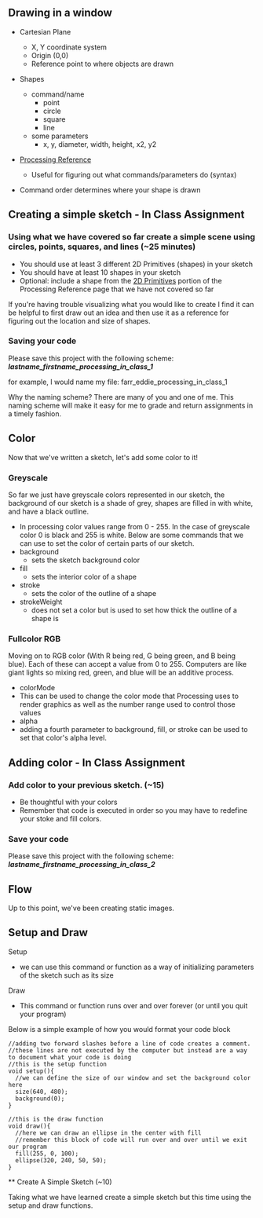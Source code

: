 ## Drawing in a window
* Cartesian Plane
  *  X, Y coordinate system
  *  Origin (0,0)
  *   Reference point to where objects are drawn
 
* Shapes
  *  command/name
      * point
      * circle
      * square
      * line
  *  some parameters
      * x, y, diameter, width, height, x2, y2

* [Processing Reference](https://processing.org/reference)
  *  Useful for figuring out what commands/parameters do (syntax)

* Command order determines where your shape is drawn
 
## Creating a simple sketch - In Class Assignment 

### Using what we have covered so far create a simple scene using circles, points, squares, and lines (~25 minutes)

* You should use at least 3 different 2D Primitives (shapes) in your sketch
* You should have at least 10 shapes in your sketch
* Optional: include a shape from the [2D Primitives](https://processing.org/reference/#shape) portion of the Processing Reference page that we have not covered so far

If you're having trouble visualizing what you would like to create I find it can be helpful to first draw out an idea and then use it as a reference for figuring out the location and size of shapes. 

### Saving your code

Please save this project with the following scheme: ***lastname_firstname_processing_in_class_1***

for example, I would name my file: farr_eddie_processing_in_class_1

Why the naming scheme?  There are many of you and one of me.  This naming scheme will make it easy for me to grade and return assignments in a timely fashion.

## Color

Now that we've written a sketch, let's add some color to it!

### Greyscale
So far we just have greyscale colors represented in our sketch, the background of our sketch is a shade of grey, shapes are filled in with white, and have a black outline. 

*  In processing color values range from 0 - 255. In the case of greyscale color 0 is black and 255 is white. Below are some commands that we can use to set the color of certain parts of our sketch.
  * background
    * sets the sketch background color 
  * fill
    * sets the interior color of a shape 
  * stroke
    * sets the color of the outline of a shape
  * strokeWeight
    * does not set a color but is used to set how thick the outline of a shape is

### Fullcolor RGB
Moving on to RGB color (With R being red, G being green, and B being blue).  Each of these can accept a value from 0 to 255.  Computers are like giant lights so mixing red, green, and blue will be an additive process. 

* colorMode
 * This can be used to change the color mode that Processing uses to render graphics as well as the number range used to control those values
* alpha
 * adding a fourth parameter to background, fill, or stroke can be used to set that color's alpha level.

## Adding color - In Class Assignment 

### Add color to your previous sketch. (~15)

* Be thoughtful with your colors
* Remember that code is executed in order so you may have to redefine your stoke and fill colors.

### Save your code 

Please save this project with the following scheme: ***lastname_firstname_processing_in_class_2***


## Flow

Up to this point, we've been creating static images. 

## Setup and Draw

Setup
* we can use this command or function as a way of initializing parameters of the sketch such as its size

Draw
* This command or function runs over and over forever (or until you quit your program)


Below is a simple example of how you would format your code block
```
//adding two forward slashes before a line of code creates a comment.
//these lines are not executed by the computer but instead are a way to document what your code is doing
//this is the setup function 
void setup(){
  //we can define the size of our window and set the background color here
  size(640, 480);
  background(0);
}

//this is the draw function 
void draw(){
  //here we can draw an ellipse in the center with fill
  //remember this block of code will run over and over until we exit our program
  fill(255, 0, 100);
  ellipse(320, 240, 50, 50);
}
```

** Create A Simple Sketch (~10)

Taking what we have learned create a simple sketch but this time using the setup and draw functions.  













  


  

